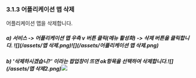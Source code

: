### 3.1.3 어플리케이션 맵 삭제

어플리케이션 맵을 삭제합니다.

##### a\) 서비스 -&gt; 어플리케이션 맵 우측 v 버튼 클릭\(메뉴 활성화\) -&gt; 삭제 버튼을 클릭합니다. ![](/assets/맵 삭제.png)![](/assets/어플리케이션 맵 삭제.png)

##### b\) '삭제하시겠습니?' 이라는 팝업창이 뜨면 ok항목을 선택하여 삭제합니다.![](/assets/맵 삭제2.png)![](/assets/수정삭제.png)



